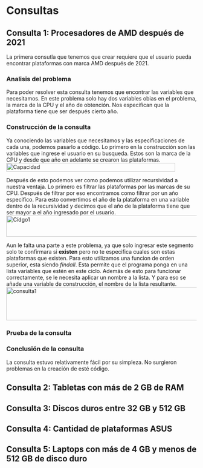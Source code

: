 # **Consultas**
## Consulta 1: Procesadores de AMD después de 2021
La primera consutla que tenemos que crear requiere que el usuario pueda encontrar plataformas con marca AMD después de 2021. 
### Analisis del problema
Para poder resolver esta consulta tenemos que encontrar las variables que necesitamos. En este problema solo hay dos variables obias en el problema, la marca de la CPU y el año de obtención. Nos especifican que la plataforma tiene que ser después cierto año.
### Construcción de la consulta
Ya conociendo las variables que necesitamos y las especificaciones de cada una, podemos pasarlo a código. Lo primero en la construcción son las variables que ingrese el usuario en su busqueda. Estos son la marca de la CPU y desde que año en adelante se crearon las plataformas.  
<img width="447" height="23" alt="Capacidad" src="https://github.com/user-attachments/assets/73139acd-6900-435a-b177-5677e0190e66" />

Después de esto podemos ver como podemos utilizar recursividad a nuestra ventaja. Lo primero es filtrar las plataformas por las marcas de su CPU. Después de filtrar por eso encontramos como filtrar por un año especifico. Para esto convertimos el año de la plataforma en una variable dentro de la recursividad y decimos que el año de la plataforma tiene que ser mayor a el año ingresado por el usuario.  
<img width="697" height="56" alt="Cídgo1" src="https://github.com/user-attachments/assets/4dd570ae-2f40-4b13-b10d-5f3539b5ea2f" />

Aun le falta una parte a este problema, ya que solo ingresar este segmento solo te confirmara si **existen** pero no te especifica cuales son estas plataformas que existen. Para esto utilizamos una funcion de orden superior, esta siendo _findall_. Esta permite que el programa ponga en una lista variables que estén en este ciclo. Además de esto para funcionar correctamente, se le necesita aplicar un nombre a la lista. Y para eso se añade una variable de construcción, el nombre de la lista resultante.  
<img width="1250" height="88" alt="consulta1" src="https://github.com/user-attachments/assets/7950e8ae-478f-4a49-ae5f-71d1bc85a73f" />

### Prueba de la consulta
### Conclusión de la consulta
La consulta estuvo relativamente fácil por su simpleza. No surgieron problemas en la creación de esté código. 
## Consulta 2: Tabletas con más de 2 GB de RAM
## Consulta 3: Discos duros entre 32 GB y 512 GB
## Consulta 4: Cantidad de plataformas ASUS
## Consulta 5: Laptops con más de 4 GB y menos de 512 GB de disco duro
